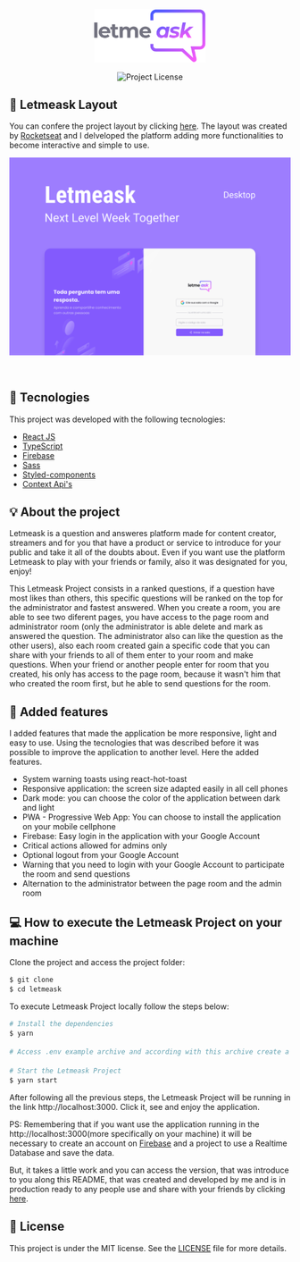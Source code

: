 <p align="center">
  <img alt="Letmeask" src="https://raw.githubusercontent.com/davilucena222/letmeask/e4b3368d3093bd3517bbe8d89f0e71021519b9f7/src/assets/images/logo.svg" width="200px">
</p>

<p align="center">
  <img  src="https://img.shields.io/static/v1?label=license&message=MIT&color=8257E5&labelColor=000000" alt="Project License">   
</p>

## 🔖 Letmeask Layout
You can confere the project layout by clicking <a target="_blank" href="https://www.figma.com/community/file/1009824839797878169">here</a>. The layout was created by <a target="_blank" href="https://www.rocketseat.com.br">Rocketseat</a> and I delveloped the platform adding more functionalities to become interactive and simple to use.

<p align="center">
    <img alt="Letmeask" src="https://raw.githubusercontent.com/davilucena222/letmeask/2aac19583e9569b79243acc8b7ac1f3e875e3de5/src/assets/images/Capa.svg" target="_blank" />
</p>

<br>

## 🔧 Tecnologies

This project was developed with the following tecnologies:

- [React JS](https://reactjs.org)
- [TypeScript](https://www.typescriptlang.org/)
- [Firebase](https://firebase.google.com/)
- [Sass](https://sass-lang.com)
- [Styled-components](https://styled-components.com)
- [Context Api's](https://pt-br.reactjs.org/docs/context.html)

## 💡 About the project 
Letmeask is a question and answeres platform made for content creator, streamers and for you that have a product or service to introduce for your public and take it all of the doubts about. Even if you want use the platform Letmeask to play with your friends or family, also it was designated for you, enjoy!

This Letmeask Project consists in a ranked questions, if a question have most likes than others, this specific questions will be ranked on the top for the administrator and fastest answered. When you create a room, you are able to see two diferent pages, you have access to the page room and administrator room (only the administrator is able delete and mark as answered the question. The administrator also can like the question as the other users), also each room created gain a specific code that you can share with your friends to all of them enter to your room and make questions. When your friend or another people enter for room that you created, his only has access to the page room, because it wasn't him that who created the room first, but he able to send questions for the room.

## 🚀 Added features
I added features that made the application be more responsive, light and easy to use. Using the tecnologies that was described before it was possible to improve the application to another level. Here the added features.

<ul>
  <li>
    System warning toasts using react-hot-toast
  </li>
  <li>
    Responsive application: the screen size adapted easily in all cell phones
  </li>
  <li>
    Dark mode: you can choose the color of the application between dark and light
  </li>
  <li>
    PWA - Progressive Web App: You can choose to install the application on your mobile cellphone
  </li>
  <li>
    Firebase: Easy login in the application with your Google Account
  </li>
  <li>
    Critical actions allowed for admins only
  </li>
  <li>
    Optional logout from your Google Account
  </li>
  <li>
    Warning that you need to login with your Google Account to participate the room and send questions
  </li>
  <li>
   Alternation to the administrator between the page room and the admin room
  </li>
</ul>

## 💻 How to execute the Letmeask Project on your machine

Clone the project and access the project folder:
```bash
$ git clone 
$ cd letmeask
```
To execute Letmeask Project locally follow the steps below:
```bash
# Install the dependencies
$ yarn

# Access .env example archive and according with this archive create a .env.local archive 

# Start the Letmeask Project
$ yarn start
```

After following all the previous steps, the Letmeask Project will be running in the link <a>http://localhost:3000</a>. Click it, see and enjoy the application.

PS: Remembering that if you want use the application running in the <a target="_blank">http://localhost:3000</a>(more specifically on your machine) it will be necessary to create an account on [Firebase](https://firebase.google.com/) and a project to use a Realtime Database and save the data.

But, it takes a little work and you can access the version, that was introduce to you along this README, that was created and developed by me and is in production ready to any people use and share with your friends by clicking <a target="_blank" href="letmeask-project-d54c6.web.app">here</a>.

## 📝 License

This project is under the MIT license. See the [LICENSE](LICENSE.md) file for more details.

